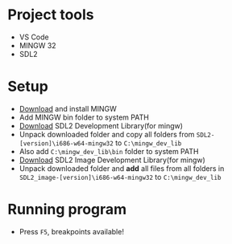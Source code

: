 # Project tools
- VS Code
- MINGW 32
- SDL2

# Setup
-  [Download](https://sourceforge.net/projects/mingw/) and install MINGW
-  Add MINGW bin folder to system PATH
-  [Download](https://libsdl.org/download-2.0.php) SDL2 Development Library(for mingw)
-  Unpack downloaded folder and copy all folders from `SDL2-[version]\i686-w64-mingw32` to `C:\mingw_dev_lib`
-  Also add `C:\mingw_dev_lib\bin` folder to system PATH
-  [Download](https://www.libsdl.org/projects/SDL_image/) SDL2 Image Development Library(for mingw)
-  Unpack downloaded folder and **add** all files from all folders in `SDL2_image-[version]\i686-w64-mingw32` to `C:\mingw_dev_lib`

# Running program
- Press `F5`, breakpoints available!